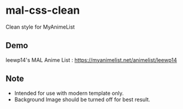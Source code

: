 # mal-css-clean
Clean style for MyAnimeList

## Demo
leewp14's MAL Anime List : https://myanimelist.net/animelist/leewp14

## Note
- Intended for use with modern template only. 
- Background Image should be turned off for best result. 
